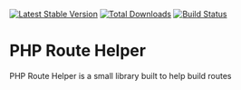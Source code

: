 [![Latest Stable Version](https://poser.pugx.org/rubyrainbows/php-route-helper/version.svg)](https://packagist.org/packages/rubyrainbows/route-helper)
[![Total Downloads](https://poser.pugx.org/rubyrainbows/route-helper/downloads.svg)](https://packagist.org/packages/rubyrainbows/route-helper)
[![Build Status](https://travis-ci.org/rubyrainbows/php-route-helper.svg?branch=master)](https://travis-ci.org/rubyrainbows/php-route-helper)

# PHP Route Helper

PHP Route Helper is a small library built to help build routes
